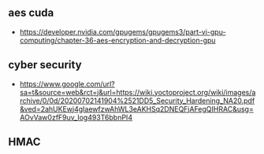 ## aes cuda
* https://developer.nvidia.com/gpugems/gpugems3/part-vi-gpu-computing/chapter-36-aes-encryption-and-decryption-gpu
## cyber security
* https://www.google.com/url?sa=t&source=web&rct=j&url=https://wiki.yoctoproject.org/wiki/images/archive/0/0d/20200702141904%2521DD5_Security_Hardening_NA20.pdf&ved=2ahUKEwj4gIaewfzwAhWL3eAKHSq2DNEQFjAFegQIHRAC&usg=AOvVaw0zfF9uv_Iog493T6bbnPI4
## HMAC
